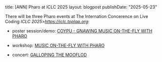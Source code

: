 title: [ANN] Pharo at ICLC 2025 
layout: blogpost
publishDate: "2025-05-23"

There will be three Pharo events at The Internation Concerence on Live Coding *ICLC 2025>https://iclc.toplap.org*:


- poster session/demo: [COYPU - GNAWING MUSIC ON-THE-FLY WITH PHARO](https://iclc.toplap.org/2025/catalogue/paper/coypu-gnawing-music-on-the-fly-with-pharo.html)

- workshop: [MUSIC ON-THE-FLY WITH PHARO](https://iclc.toplap.org/2025/catalogue/workshop/music-on-the-fly-with-pharo.html)

- concert: [GALLOPING THE MOOFLOD](https://iclc.toplap.org/2025/catalogue/performance/galloping-the-mooflod.html)
